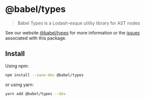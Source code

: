 # @babel/types

> Babel Types is a Lodash-esque utility library for AST nodes

See our website [@babel/types](https://babeljs.io/docs/babel-types) for more information or
the [issues](https://github.com/babel/babel/issues?utf8=%E2%9C%93&q=is%3Aissue+label%3A%22pkg%3A%20types%22+is%3Aopen)
associated with this package.

## Install

Using npm:

```sh
npm install --save-dev @babel/types
```

or using yarn:

```sh
yarn add @babel/types --dev
```
